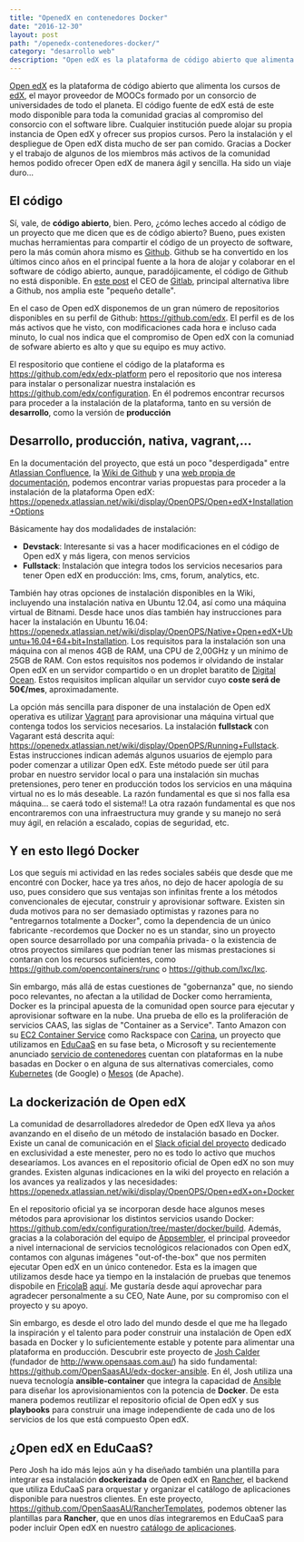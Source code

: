 ```yaml
---
title: "OpenedX en contenedores Docker"
date: "2016-12-30"
layout: post
path: "/openedx-contenedores-docker/"
category: "desarrollo web"
description: "Open edX es la plataforma de código abierto que alimenta los cursos de edX, el mayor proveedor de MOOCs formado por un consorcio de universidades de todo el planeta.  El código fuente de edX está de este modo disponible para toda la comunidad gracias al compromiso del consorcio con el software libre. Cualquier institución puede alojar su propia instancia de Open edX y ofrecer sus propios cursos. Pero la instalación y el despliegue de Open edX dista mucho de ser pan comido. Gracias a Docker y el trabajo de algunos de los miembros más activos de la comunidad hemos podido ofrecer Open edX de manera ágil y sencilla. Ha sido un viaje duro..."
---
```

[Open edX](https://open.edx.org) es la plataforma de código abierto que alimenta los cursos de [edX](https://www.edx.org/), el mayor proveedor de MOOCs formado por un consorcio de universidades de todo el planeta.  El código fuente de edX está de este modo disponible para toda la comunidad gracias al compromiso del consorcio con el software libre. Cualquier institución puede alojar su propia instancia de Open edX y ofrecer sus propios cursos. Pero la instalación y el despliegue de Open edX dista mucho de ser pan comido. Gracias a Docker y el trabajo de algunos de los miembros más activos de la comunidad hemos podido ofrecer Open edX de manera ágil y sencilla. Ha sido un viaje duro...

## El código

Sí, vale, de **código abierto**, bien. Pero, ¿cómo leches accedo al código de un proyecto que me dicen que es de código abierto? Bueno, pues existen muchas herramientas para compartir el código de un proyecto de software, pero la más común ahora mismo es [Github](htttps://github.com). Github se ha convertido en los últimos cinco años en el principal fuente a la hora de alojar y colaborar en el software de código abierto, aunque, paradójicamente, el código de Github no está disponible. En [este post](https://about.gitlab.com/2016/07/20/gitlab-is-open-core-github-is-closed-source/) el CEO de [Gitlab](https://about.gitlab.com/), principal alternativa libre a Github, nos amplia este "pequeño detalle".

En el caso de Open edX disponemos de un gran número de repositorios disponibles en su perfil de Github: https://github.com/edx. El perfil es de los más activos que he visto, con modificaciones cada hora e incluso cada minuto, lo cual nos indica que el compromiso de Open edX con la comuniad de sofware abierto es alto y que su equipo es muy activo.

El respositorio que contiene el código de la plataforma es https://github.com/edx/edx-platform pero el repositorio que nos interesa para instalar o personalizar nuestra instalación es https://github.com/edx/configuration. En él podremos encontrar recursos para proceder a la instalación de la plataforma, tanto en su versión de **desarrollo**, como la versión de **producción**

## Desarrollo, producción, nativa, vagrant,...

En la documentación del proyecto, que está un poco "desperdigada" entre [Atlassian Confluence](https://openedx.atlassian.net/wiki/display/OpenOPS/Open+edX+Operations+Home), la [Wiki de Github](https://github.com/edx/configuration/wiki) y una [web propia de documentación](http://edx.readthedocs.io/projects/edx-installing-configuring-and-running/en/latest/), podemos encontrar varias propuestas para proceder a la instalación de la plataforma Open edX: https://openedx.atlassian.net/wiki/display/OpenOPS/Open+edX+Installation+Options

Básicamente hay dos modalidades de instalación:
- **Devstack**: Interesante si vas a hacer modificaciones en el código de Open edX y más ligera, con menos servicios
- **Fullstack**: Instalación que integra todos los servicios necesarios para tener Open edX en producción: lms, cms, forum, analytics, etc.

También hay otras opciones de instalación disponibles en la Wiki, incluyendo una instalación nativa en Ubuntu 12.04, así como una máquina virtual de Bitnami. Desde hace unos días también hay instrucciones para hacer la instalación en Ubuntu 16.04: https://openedx.atlassian.net/wiki/display/OpenOPS/Native+Open+edX+Ubuntu+16.04+64+bit+Installation. Los requisitos para la instalación son una máquina con al menos 4GB de RAM, una CPU de 2,00GHz y un mínimo de 25GB de RAM. Con estos requisitos nos podemos ir olvidando de instalar Open edX en un servidor compartido o en un droplet baratito de [Digital Ocean](https://www.digitalocean.com/). Estos requisitos implican alquilar un servidor cuyo **coste será de 50€/mes**, aproximadamente.

La opción más sencilla para disponer de una instalación de Open edX operativa es utilizar [Vagrant](https://www.vagrantup.com/) para aprovisionar una máquina virtual que contenga todos los servicios necesarios. La instalación **fullstack** con Vagarant está descrita aquí: https://openedx.atlassian.net/wiki/display/OpenOPS/Running+Fullstack. Estas instrucciones indican además algunos usuarios de ejemplo para poder comenzar a utilizar Open edX. Este método puede ser útil para probar en nuestro servidor local o para una instalación sin muchas pretensiones, pero tener en producción todos los servicios en una máquina virtual no es lo más deseable. La razón fundamental es que si nos falla esa máquina... se caerá todo el sistema!! La otra razaón fundamental es que nos encontraremos con una infraestructura muy grande y su manejo no será muy ágil, en relación a escalado, copias de seguridad, etc.

## Y en esto llegó Docker

Los que seguís mi actividad en las redes sociales sabéis que desde que me encontré con Docker, hace ya tres años, no dejo de hacer apología de su uso, pues considero que sus ventajas son infinitas frente a los métodos convencionales de ejecutar, construir y aprovisionar software. Existen sin duda motivos para no ser demasiado optimistas y razones para no "entregarnos totalmente a Docker", como la dependencia de un único fabricante -recordemos que Docker no es un standar, sino un proyecto open source desarrollado por una compañía privada- o la existencia de otros proyectos similares que podrían tener las mismas prestaciones si contaran con los recursos suficientes, como https://github.com/opencontainers/runc o https://github.com/lxc/lxc.

Sin embargo, más allá de estas cuestiones de "gobernanza" que, no siendo poco relevantes, no afectan a la utilidad de Docker como herramienta, Docker es la principal apuesta de la comunidad open source para ejecutar y aprovisionar software en la nube. Una prueba de ello es la proliferación de servicios CAAS, las siglas de "Container as a Service". Tanto Amazon con su [EC2 Container Service](https://aws.amazon.com/es/ecs/) como Rackspace con [Carina](https://getcarina.com/), un proyecto que utilizamos en [EduCaaS](http://educaas.io) en su fase beta, o Microsoft y su recientemente anunciado [servicio de contenedores](https://azure.microsoft.com/es-es/services/container-service/) cuentan con plataformas en la nube basadas en Docker o en alguna de sus alternativas comerciales, como [Kubernetes](http://kubernetes.io/) (de Google) o [Mesos](http://mesos.apache.org/) (de Apache).

## La dockerización de Open edX

La comunidad de desarrolladores alrededor de Open edX lleva ya años avanzando en el diseño de un método de instalación basado en Docker. Existe un canal de comunicación en el [Slack oficial del proyecto](https://openedx-slack-invite.herokuapp.com/) dedicado en exclusividad a este menester, pero no es todo lo activo que muchos desearíamos. Los avances en el repositorio oficial de Open edX no son muy grandes. Existen algunas indicaciones en la wiki del proyecto en relación a los avances ya realizados y las necesidades: https://openedx.atlassian.net/wiki/display/OpenOPS/Open+edX+on+Docker

En el repositorio oficial ya se incorporan desde hace algunos meses métodos para aprovisionar los distintos servicios usando Docker: https://github.com/edx/configuration/tree/master/docker/build. Además, gracias a la colaboración del equipo de [Appsembler](http://www.appsembler.com/), el principal proveedor a nivel internacional de servicios tecnológicos relacionados con Open edX, contamos con algunas imágenes "out-of-the-box" que nos permiten ejecutar Open edX en un único contenedor. Esta es la imagen que utilizamos desde hace ya tiempo en la instalación de pruebas que tenemos dispobile en [FricolaB](http://fricolab.com) [aquí](http://mooc.fricolab.com). Me gustaría desde aquí aprovechar para agradecer personalmente a su CEO, Nate Aune, por su compromiso con el proyecto y su apoyo.

Sin embargo, es desde el otro lado del mundo desde el que me ha llegado la inspiración y el talento para poder construir una instalación de Open edX basada en Docker y lo suficientemente estable y potente para alimentar una plataforma en producción. Descubrir este proyecto de [Josh Calder](https://github.com/borisno2) (fundador de http://www.opensaas.com.au/) ha sido fundamental: https://github.com/OpenSaasAU/edx-docker-ansible. En él, Josh utiliza una nueva tecnología **ansible-container** que integra la capacidad de [Ansible](https://www.ansible.com/) para diseñar los aprovisionamientos con la potencia de **Docker**. De esta manera podemos reutilizar el repositorio oficial de Open edX y sus **playbooks** para construir una image independiente de cada uno de los servicios de los que está compuesto Open edX.

## ¿Open edX en EduCaaS?

Pero Josh ha ido más lejos aún y ha diseñado también una plantilla para integrar esa instalación **dockerizada** de Open edX en [Rancher](http://rancher.com/), el backend que utiliza EduCaaS para orquestar y organizar el catálogo de aplicaciones disponible para nuestros clientes. En este proyecto, https://github.com/OpenSaasAU/RancherTemplates, podemos obtener las plantillas para **Rancher**, que en unos días integraremos en EduCaaS para poder incluir Open edX en nuestro [catálogo de aplicaciones](https://github.com/EduCaaS/catalog).
